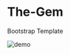 # The-Gem
Bootstrap Template

![demo](https://github.com/shakeelanwer/The-Gem/blob/main/assets/img/TheGem-Child.png)
